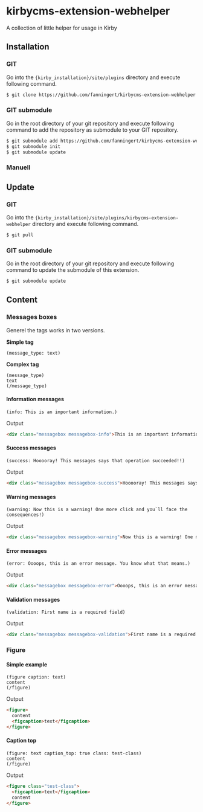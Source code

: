 # kirbycms-extension-webhelper
A collection of little helper for usage in Kirby

## Installation

### GIT

Go into the `{kirby_installation}/site/plugins` directory and execute following command.

```bash
$ git clone https://github.com/fanningert/kirbycms-extension-webhelper.git
```

### GIT submodule

Go in the root directory of your git repository and execute following command to add the repository as submodule to your GIT repository.

```bash
$ git submodule add https://github.com/fanningert/kirbycms-extension-webhelper.git ./site/plugins/kirbycms-extension-webhelper
$ git submodule init
$ git submodule update
```

### Manuell

## Update

### GIT

Go into the `{kirby_installation}/site/plugins/kirbycms-extension-webhelper` directory and execute following command.

```bash
$ git pull
```

### GIT submodule

Go in the root directory of your git repository and execute following command to update the submodule of this extension.

```bash
$ git submodule update
```

## Content

### Messages boxes

Generel the tags works in two versions.

**Simple tag**

```kirbytag
(message_type: text)
```

**Complex tag**

```kirbytag
(message_type)
text
(/message_type)
```

#### Information messages

```kirbytag
(info: This is an important information.)
```

Output
```html
<div class="messagebox messagebox-info">This is an important information.</div>
```

#### Success messages

```kirbytag
(success: Hooooray! This messages says that operation succeeded!!)
```

Output
```html
<div class="messagebox messagebox-success">Hooooray! This messages says that operation succeeded!!</div>
```

#### Warning messages

```kirbytag
(warning: Now this is a warning! One more click and you`ll face the consequences!)
```

Output
```html
<div class="messagebox messagebox-warning">Now this is a warning! One more click and you`ll face the consequences!</div>
```

#### Error messages

```kirbytag
(error: Oooops, this is an error message. You know what that means.)
```

Output
```html
<div class="messagebox messagebox-error">Oooops, this is an error message. You know what that means.</div>
```

#### Validation messages

```kirbytag
(validation: First name is a required field)
```

Output
```html
<div class="messagebox messagebox-validation">First name is a required field</div>
```

### Figure

#### Simple example

```kirbytag
(figure caption: text)
content
(/figure)
```

Output
```html
<figure>
  content
  <figcaption>text</figcaption>
</figure>
```

#### Caption top

```kirbytag
(figure: text caption_top: true class: test-class)
content
(/figure)
```

Output
```html
<figure class="test-class">
  <figcaption>text</figcaption>
  content
</figure>
```
